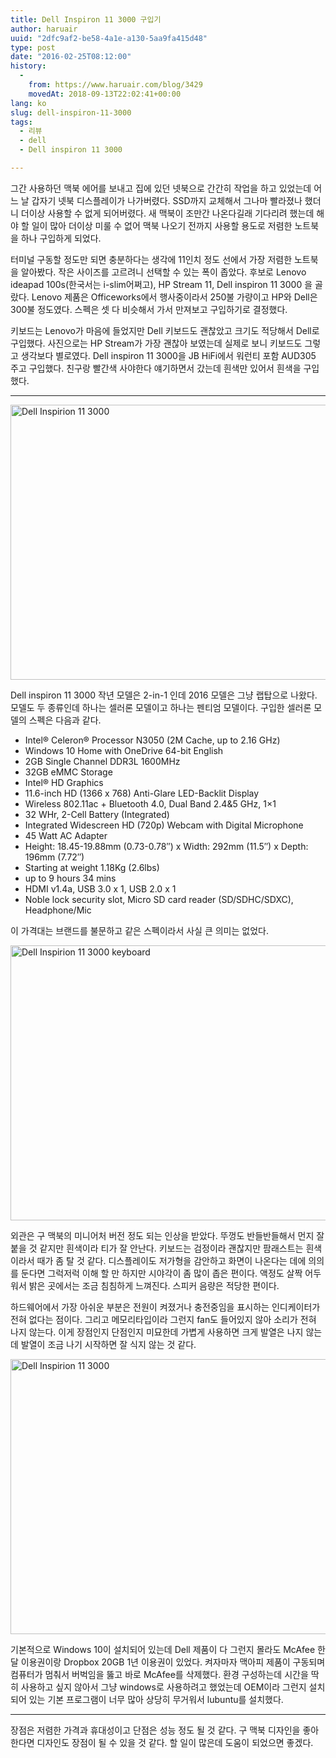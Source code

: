 ```yaml
---
title: Dell Inspiron 11 3000 구입기
author: haruair
uuid: "2dfc9af2-be58-4a1e-a130-5aa9fa415d48"
type: post
date: "2016-02-25T08:12:00"
history:
  - 
    from: https://www.haruair.com/blog/3429
    movedAt: 2018-09-13T22:02:41+00:00
lang: ko
slug: dell-inspiron-11-3000
tags:
  - 리뷰
  - dell
  - Dell inspiron 11 3000

---
```

그간 사용하던 맥북 에어를 보내고 집에 있던 넷북으로 간간히 작업을 하고 있었는데 어느 날 갑자기 넷북 디스플레이가 나가버렸다. SSD까지 교체해서 그나마 빨라졌나 했더니 더이상 사용할 수 없게 되어버렸다. 새 맥북이 조만간 나온다길래 기다리려 했는데 해야 할 일이 많아 더이상 미룰 수 없어 맥북 나오기 전까지 사용할 용도로 저렴한 노트북을 하나 구입하게 되었다.

터미널 구동할 정도만 되면 충분하다는 생각에 11인치 정도 선에서 가장 저렴한 노트북을 알아봤다. 작은 사이즈를 고르려니 선택할 수 있는 폭이 좁았다. 후보로 Lenovo ideapad 100s(한국서는 i-slim어쩌고), HP Stream 11, Dell inspiron 11 3000 을 골랐다. Lenovo 제품은 Officeworks에서 행사중이라서 250불 가량이고 HP와 Dell은 300불 정도였다. 스펙은 셋 다 비슷해서 가서 만져보고 구입하기로 결정했다.

키보드는 Lenovo가 마음에 들었지만 Dell 키보드도 괜찮았고 크기도 적당해서 Dell로 구입했다. 사진으로는 HP Stream가 가장 괜찮아 보였는데 실제로 보니 키보드도 그렇고 생각보다 별로였다. Dell inspiron 11 3000을 JB HiFi에서 워런티 포함 AUD305 주고 구입했다. 친구랑 빨간색 사야한다 얘기하면서 갔는데 흰색만 있어서 흰색을 구입했다.

* * *

<a data-flickr-embed="true"  href="https://www.flickr.com/photos/90112078@N08/24882100209/in/datetaken/" title="Dell Inspirion 11 3000"><img src="https://live.staticflickr.com/1614/24882100209_0d20451783_b.jpg?resize=660%2C440&#038;ssl=1" width="660" height="440" alt="Dell Inspirion 11 3000" data-recalc-dims="1" /></a>

Dell inspiron 11 3000 작년 모델은 2-in-1 인데 2016 모델은 그냥 랩탑으로 나왔다. 모델도 두 종류인데 하나는 셀러론 모델이고 하나는 펜티엄 모델이다. 구입한 셀러론 모델의 스펙은 다음과 같다.

  * Intel® Celeron® Processor N3050 (2M Cache, up to 2.16 GHz)
  * Windows 10 Home with OneDrive 64-bit English
  * 2GB Single Channel DDR3L 1600MHz
  * 32GB eMMC Storage
  * Intel® HD Graphics
  * 11.6-inch HD (1366 x 768) Anti-Glare LED-Backlit Display
  * Wireless 802.11ac + Bluetooth 4.0, Dual Band 2.4&5 GHz, 1&#215;1
  * 32 WHr, 2-Cell Battery (Integrated)
  * Integrated Widescreen HD (720p) Webcam with Digital Microphone
  * 45 Watt AC Adapter
  * Height: 18.45-19.88mm (0.73-0.78&#8243;) x Width: 292mm (11.5&#8243;) x Depth: 196mm (7.72&#8243;)
  * Starting at weight 1.18Kg (2.6lbs)
  * up to 9 hours 34 mins
  * HDMI v1.4a, USB 3.0 x 1, USB 2.0 x 1
  * Noble lock security slot, Micro SD card reader (SD/SDHC/SDXC), Headphone/Mic

이 가격대는 브랜드를 불문하고 같은 스펙이라서 사실 큰 의미는 없었다.

<a data-flickr-embed="true"  href="https://www.flickr.com/photos/90112078@N08/24619072424/in/datetaken/" title="Dell Inspirion 11 3000 keyboard"><img src="https://live.staticflickr.com/1464/24619072424_7490843ef1_b.jpg?resize=660%2C440&#038;ssl=1" width="660" height="440" alt="Dell Inspirion 11 3000 keyboard" data-recalc-dims="1" /></a>

외관은 구 맥북의 미니어처 버전 정도 되는 인상을 받았다. 뚜껑도 반들반들해서 먼지 잘 붙을 것 같지만 흰색이라 티가 잘 안난다. 키보드는 검정이라 괜찮지만 팜래스트는 흰색이라서 때가 좀 탈 것 같다. 디스플레이도 저가형을 감안하고 화면이 나온다는 데에 의의를 둔다면 그럭저럭 이해 할 만 하지만 시야각이 좀 많이 좁은 편이다. 액정도 살짝 어두워서 밝은 곳에서는 조금 침침하게 느껴진다. 스피커 음량은 적당한 편이다.

하드웨어에서 가장 아쉬운 부분은 전원이 켜졌거나 충전중임을 표시하는 인디케이터가 전혀 없다는 점이다. 그리고 메모리타입이라 그런지 fan도 들어있지 않아 소리가 전혀 나지 않는다. 이게 장점인지 단점인지 미묘한데 가볍게 사용하면 크게 발열은 나지 않는데 발열이 조금 나기 시작하면 잘 식지 않는 것 같다.

<a data-flickr-embed="true"  href="https://www.flickr.com/photos/90112078@N08/25131471802/in/datetaken/" title="Dell Inspirion 11 3000"><img src="https://live.staticflickr.com/1627/25131471802_0529b7fea8_b.jpg?resize=660%2C440&#038;ssl=1" width="660" height="440" alt="Dell Inspirion 11 3000" data-recalc-dims="1" /></a>

기본적으로 Windows 10이 설치되어 있는데 Dell 제품이 다 그런지 몰라도 McAfee 한 달 이용권이랑 Dropbox 20GB 1년 이용권이 있었다. 켜자마자 맥아피 제품이 구동되며 컴퓨터가 멈춰서 버벅임을 뚫고 바로 McAfee를 삭제했다. 환경 구성하는데 시간을 딱히 사용하고 싶지 않아서 그냥 windows로 사용하려고 했었는데 OEM이라 그런지 설치되어 있는 기본 프로그램이 너무 많아 상당히 무거워서 lubuntu를 설치했다.

* * *

장점은 저렴한 가격과 휴대성이고 단점은 성능 정도 될 것 같다. 구 맥북 디자인을 좋아한다면 디자인도 장점이 될 수 있을 것 같다. 할 일이 많은데 도움이 되었으면 좋겠다.